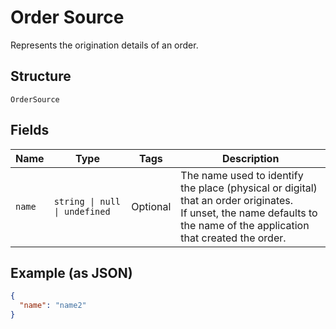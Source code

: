 
# Order Source

Represents the origination details of an order.

## Structure

`OrderSource`

## Fields

| Name | Type | Tags | Description |
|  --- | --- | --- | --- |
| `name` | `string \| null \| undefined` | Optional | The name used to identify the place (physical or digital) that an order originates.<br/>If unset, the name defaults to the name of the application that created the order. |

## Example (as JSON)

```json
{
  "name": "name2"
}
```

